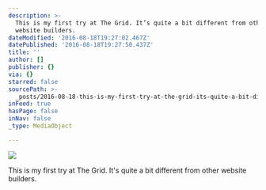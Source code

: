 ```yaml
---
description: >-
  This is my first try at The Grid. It’s quite a bit different from other
  website builders.
dateModified: '2016-08-18T19:27:02.467Z'
datePublished: '2016-08-18T19:27:50.437Z'
title: ''
author: []
publisher: {}
via: {}
starred: false
sourcePath: >-
  _posts/2016-08-18-this-is-my-first-try-at-the-grid-its-quite-a-bit-different.md
inFeed: true
hasPage: false
inNav: false
_type: MediaObject

---
```

![](https://the-grid-user-content.s3-us-west-2.amazonaws.com/96e5e5dd-ee9d-4696-b209-41050029a0f2.png)

This is my first try at The Grid. It's quite a bit different from other website builders.